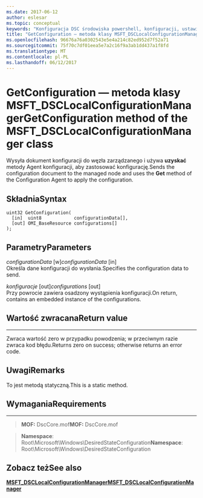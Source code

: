 ```yaml
---
ms.date: 2017-06-12
author: eslesar
ms.topic: conceptual
keywords: "Konfiguracja DSC środowiska powershell, konfiguracji, ustawienia"
title: "GetConfiguration — metoda klasy MSFT_DSCLocalConfigurationManager"
ms.openlocfilehash: 96676a76a0302543e5e4a214c82ed952d7f52a71
ms.sourcegitcommit: 75f70c7df01eea5e7a2c16f9a3ab1dd437a1f8fd
ms.translationtype: MT
ms.contentlocale: pl-PL
ms.lasthandoff: 06/12/2017
---
```

# <a name="getconfiguration-method-of-the-msftdsclocalconfigurationmanager-class"></a><span data-ttu-id="943aa-103">GetConfiguration — metoda klasy MSFT_DSCLocalConfigurationManager</span><span class="sxs-lookup"><span data-stu-id="943aa-103">GetConfiguration method of the MSFT_DSCLocalConfigurationManager class</span></span>

<span data-ttu-id="943aa-104">Wysyła dokument konfiguracji do węzła zarządzanego i używa **uzyskać** metody Agent konfiguracji, aby zastosować konfigurację.</span><span class="sxs-lookup"><span data-stu-id="943aa-104">Sends the configuration document to the managed node and uses the **Get** method of the Configuration Agent to apply the configuration.</span></span>

<a name="syntax"></a><span data-ttu-id="943aa-105">Składnia</span><span class="sxs-lookup"><span data-stu-id="943aa-105">Syntax</span></span>
------

```mof
uint32 GetConfiguration(
  [in]  uint8            configurationData[],
  [out] OMI_BaseResource configurations[]
);
```

<a name="parameters"></a><span data-ttu-id="943aa-106">Parametry</span><span class="sxs-lookup"><span data-stu-id="943aa-106">Parameters</span></span>
----------

<span data-ttu-id="943aa-107">*configurationData* \[w\]</span><span class="sxs-lookup"><span data-stu-id="943aa-107">*configurationData* \[in\]</span></span>  
<span data-ttu-id="943aa-108">Określa dane konfiguracji do wysłania.</span><span class="sxs-lookup"><span data-stu-id="943aa-108">Specifies the configuration data to send.</span></span>

<span data-ttu-id="943aa-109">*konfiguracje* \[out\]</span><span class="sxs-lookup"><span data-stu-id="943aa-109">*configurations* \[out\]</span></span>  
<span data-ttu-id="943aa-110">Przy powrocie zawiera osadzony wystąpienia konfiguracji.</span><span class="sxs-lookup"><span data-stu-id="943aa-110">On return, contains an embedded instance of the configurations.</span></span>

## <a name="return-value"></a><span data-ttu-id="943aa-111">Wartość zwracana</span><span class="sxs-lookup"><span data-stu-id="943aa-111">Return value</span></span>
------------

<span data-ttu-id="943aa-112">Zwraca wartość zero w przypadku powodzenia; w przeciwnym razie zwraca kod błędu.</span><span class="sxs-lookup"><span data-stu-id="943aa-112">Returns zero on success; otherwise returns an error code.</span></span>

## <a name="remarks"></a><span data-ttu-id="943aa-113">Uwagi</span><span class="sxs-lookup"><span data-stu-id="943aa-113">Remarks</span></span>

<span data-ttu-id="943aa-114">To jest metodą statyczną.</span><span class="sxs-lookup"><span data-stu-id="943aa-114">This is a static method.</span></span>

## <a name="requirements"></a><span data-ttu-id="943aa-115">Wymagania</span><span class="sxs-lookup"><span data-stu-id="943aa-115">Requirements</span></span>
------------
><span data-ttu-id="943aa-116">**MOF:** DscCore.mof</span><span class="sxs-lookup"><span data-stu-id="943aa-116">**MOF:** DscCore.mof</span></span>

><span data-ttu-id="943aa-117">**Namespace**: Root\Microsoft\Windows\DesiredStateConfiguration</span><span class="sxs-lookup"><span data-stu-id="943aa-117">**Namespace**: Root\Microsoft\Windows\DesiredStateConfiguration</span></span>


## <a name="see-also"></a><span data-ttu-id="943aa-118">Zobacz też</span><span class="sxs-lookup"><span data-stu-id="943aa-118">See also</span></span>


[<span data-ttu-id="943aa-119">**MSFT_DSCLocalConfigurationManager**</span><span class="sxs-lookup"><span data-stu-id="943aa-119">**MSFT_DSCLocalConfigurationManager**</span></span>](msft-dsclocalconfigurationmanager.md)
 

 



